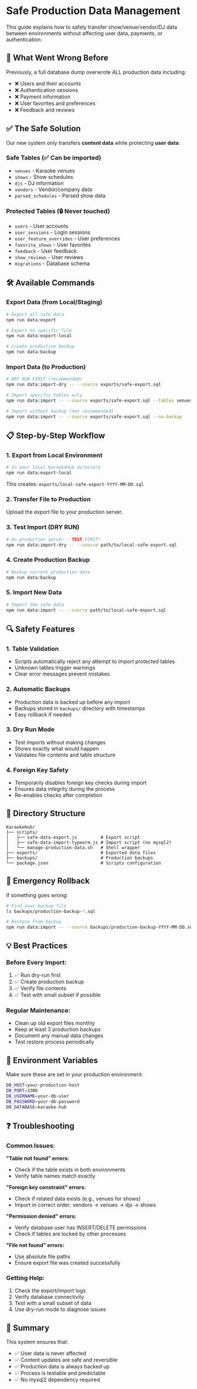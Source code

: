 # Safe Production Data Management

This guide explains how to safely transfer show/venue/vendor/DJ data between environments without affecting user data, payments, or authentication.

## 🚨 What Went Wrong Before

Previously, a full database dump overwrote ALL production data including:
- ❌ Users and their accounts
- ❌ Authentication sessions  
- ❌ Payment information
- ❌ User favorites and preferences
- ❌ Feedback and reviews

## ✅ The Safe Solution

Our new system only transfers **content data** while protecting **user data**:

### Safe Tables (✅ Can be imported)
- `venues` - Karaoke venues
- `shows` - Show schedules  
- `djs` - DJ information
- `vendors` - Vendor/company data
- `parsed_schedules` - Parsed show data

### Protected Tables (🔒 Never touched)
- `users` - User accounts
- `user_sessions` - Login sessions
- `user_feature_overrides` - User preferences
- `favorite_shows` - User favorites
- `feedback` - User feedback
- `show_reviews` - User reviews
- `migrations` - Database schema

## 🛠️ Available Commands

### Export Data (from Local/Staging)
```bash
# Export all safe data
npm run data:export

# Export to specific file
npm run data:export-local

# Create production backup
npm run data:backup
```

### Import Data (to Production)
```bash
# DRY RUN FIRST (recommended)
npm run data:import-dry -- --source exports/safe-export.sql

# Import specific tables only
npm run data:import -- --source exports/safe-export.sql --tables venues,shows

# Import without backup (not recommended)
npm run data:import -- --source exports/safe-export.sql --no-backup
```

## 📋 Step-by-Step Workflow

### 1. Export from Local Environment
```bash
# In your local KaraokeHub directory
npm run data:export-local
```
This creates: `exports/local-safe-export-YYYY-MM-DD.sql`

### 2. Transfer File to Production
Upload the export file to your production server.

### 3. Test Import (DRY RUN)
```bash
# On production server - TEST FIRST!
npm run data:import-dry -- --source path/to/local-safe-export.sql
```

### 4. Create Production Backup
```bash
# Backup current production data
npm run data:backup
```

### 5. Import New Data
```bash
# Import the safe data
npm run data:import -- --source path/to/local-safe-export.sql
```

## 🔍 Safety Features

### 1. Table Validation
- Scripts automatically reject any attempt to import protected tables
- Unknown tables trigger warnings
- Clear error messages prevent mistakes

### 2. Automatic Backups
- Production data is backed up before any import
- Backups stored in `backups/` directory with timestamps
- Easy rollback if needed

### 3. Dry Run Mode
- Test imports without making changes
- Shows exactly what would happen
- Validates file contents and table structure

### 4. Foreign Key Safety
- Temporarily disables foreign key checks during import
- Ensures data integrity during the process
- Re-enables checks after completion

## 📁 Directory Structure

```
KaraokeHub/
├── scripts/
│   ├── safe-data-export.js         # Export script
│   ├── safe-data-import-typeorm.js # Import script (no mysql2)
│   └── manage-production-data.sh   # Shell wrapper
├── exports/                        # Exported data files
├── backups/                        # Production backups
└── package.json                    # Scripts configuration
```

## 🚨 Emergency Rollback

If something goes wrong:

```bash
# Find your backup file
ls backups/production-backup-*.sql

# Restore from backup
npm run data:import -- --source backups/production-backup-YYYY-MM-DD.sql --no-backup
```

## 💡 Best Practices

### Before Every Import:
1. ✅ Run dry-run first
2. ✅ Create production backup  
3. ✅ Verify file contents
4. ✅ Test with small subset if possible

### Regular Maintenance:
- Clean up old export files monthly
- Keep at least 3 production backups
- Document any manual data changes
- Test restore process periodically

## 🔧 Environment Variables

Make sure these are set in your production environment:

```bash
DB_HOST=your-production-host
DB_PORT=3306
DB_USERNAME=your-db-user
DB_PASSWORD=your-db-password
DB_DATABASE=karaoke-hub
```

## ❓ Troubleshooting

### Common Issues:

**"Table not found" errors:**
- Check if the table exists in both environments
- Verify table names match exactly

**"Foreign key constraint" errors:**
- Check if related data exists (e.g., venues for shows)
- Import in correct order: vendors → venues → djs → shows

**"Permission denied" errors:**
- Verify database user has INSERT/DELETE permissions
- Check if tables are locked by other processes

**"File not found" errors:**
- Use absolute file paths
- Ensure export file was created successfully

### Getting Help:

1. Check the export/import logs
2. Verify database connectivity
3. Test with a small subset of data
4. Use dry-run mode to diagnose issues

## 🎯 Summary

This system ensures that:
- ✅ User data is never affected
- ✅ Content updates are safe and reversible  
- ✅ Production data is always backed up
- ✅ Process is testable and predictable
- ✅ No mysql2 dependency required
